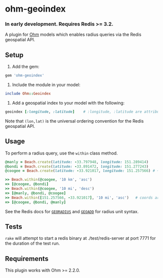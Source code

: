 ohm-geoindex
=============

### In early development. Requires Redis >= 3.2.

<!-- [![Build Status](https://travis-ci.org/slowernet/ohm-geoindex.png?branch=master)](https://travis-ci.org/slowernet/ohm-geoindex) -->

A plugin for [Ohm](https://github.com/soveran/ohm) models which enables radius queries via the Redis geospatial API.

Setup
-----

1. Add the gem:

```ruby
gem 'ohm-geoindex'
````

1. Include the module in your model:

```ruby
include Ohm::Geoindex 
```

1. Add a geospatial index to your model with the following:

```ruby
geoindex [:longitude, :latitude]	# :longitude, :latitude are attributes
```

Note that `(lon,lat)` is the universal ordering convention for the Redis geospatial API.

Usage
-----

To perform a radius query, use the `within` class method.

```ruby
@manly = Beach.create(latitude: -33.797948, longitude: 151.289414)
@bondi = Beach.create(latitude: -33.891472, longitude: 151.277243)
@coogee = Beach.create(latitude: -33.921017, longitude: 151.257566) # ~14km from manly

>> Beach.within(@coogee, '10 km', 'asc')
=> [@coogee, @bondi]
>> Beach.within(@coogee, '10 mi', 'desc')
=> [@manly, @bondi, @coogee]
>> Beach.within([151.257566, -33.921017], '10 mi', 'asc')	# coords are @coogee's
=> [@coogee, @bondi, @manly]
```

See the Redis docs for [`GEORADIUS`](http://redis.io/commands/georadius) and [`GEOADD`](http://redis.io/commands/geoadd) for radius unit syntax.

Tests
--------------

`rake` will attempt to start a redis binary at ./test/redis-server at port 7771 for the duration of the test run.

Requirements
------------

This plugin works with Ohm >= 2.2.0.

